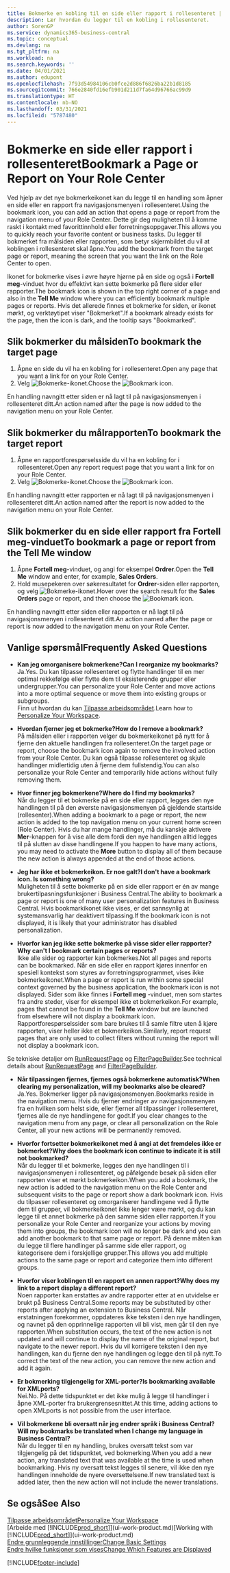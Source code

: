 ```yaml
---
title: Bokmerke en kobling til en side eller rapport i rollesenteret | Microsoft-dokumentasjon
description: Lær hvordan du legger til en kobling i rollesenteret.
author: SorenGP
ms.service: dynamics365-business-central
ms.topic: conceptual
ms.devlang: na
ms.tgt_pltfrm: na
ms.workload: na
ms.search.keywords: ''
ms.date: 04/01/2021
ms.author: edupont
ms.openlocfilehash: 7f93d54984106cb0fce2d886f6826ba22b1d8185
ms.sourcegitcommit: 766e2840fd16efb901d211d7fa64d96766ac99d9
ms.translationtype: HT
ms.contentlocale: nb-NO
ms.lasthandoff: 03/31/2021
ms.locfileid: "5787480"
---
```

# <a name="bookmark-a-page-or-report-on-your-role-center"></a><span data-ttu-id="2cd90-103">Bokmerke en side eller rapport i rollesenteret</span><span class="sxs-lookup"><span data-stu-id="2cd90-103">Bookmark a Page or Report on Your Role Center</span></span>
<span data-ttu-id="2cd90-104">Ved hjelp av det nye bokmerkeikonet kan du legge til en handling som åpner en side eller en rapport fra navigasjonsmenyen i rollesenteret.</span><span class="sxs-lookup"><span data-stu-id="2cd90-104">Using the bookmark icon, you can add an action that opens a page or report from the navigation menu of your Role Center.</span></span> <span data-ttu-id="2cd90-105">Dette gir deg muligheten til å komme raskt i kontakt med favorittinnhold eller forretningsoppgaver.</span><span class="sxs-lookup"><span data-stu-id="2cd90-105">This allows you to quickly reach your favorite content or business tasks.</span></span> <span data-ttu-id="2cd90-106">Du legger til bokmerket fra målsiden eller rapporten, som betyr skjermbildet du vil at koblingen i rollesenteret skal åpne.</span><span class="sxs-lookup"><span data-stu-id="2cd90-106">You add the bookmark from the target page or report, meaning the screen that you want the link on the Role Center to open.</span></span>

<span data-ttu-id="2cd90-107">Ikonet for bokmerke vises i øvre høyre hjørne på en side og også i **Fortell meg**-vinduet hvor du effektivt kan sette bokmerke på flere sider eller rapporter.</span><span class="sxs-lookup"><span data-stu-id="2cd90-107">The bookmark icon is shown in the top right corner of a page and also in the **Tell Me** window where you can efficiently bookmark multiple pages or reports.</span></span> <span data-ttu-id="2cd90-108">Hvis det allerede finnes et bokmerke for siden, er ikonet mørkt, og verktøytipet viser "Bokmerket".</span><span class="sxs-lookup"><span data-stu-id="2cd90-108">If a bookmark already exists for the page, then the icon is dark, and the tooltip says "Bookmarked".</span></span>

## <a name="to-bookmark-the-target-page"></a><span data-ttu-id="2cd90-109">Slik bokmerker du målsiden</span><span class="sxs-lookup"><span data-stu-id="2cd90-109">To bookmark the target page</span></span>
1. <span data-ttu-id="2cd90-110">Åpne en side du vil ha en kobling for i rollesenteret.</span><span class="sxs-lookup"><span data-stu-id="2cd90-110">Open any page that you want a link for on your Role Center.</span></span>
2. <span data-ttu-id="2cd90-111">Velg ![Bokmerke](media/ui_bookmark_icon.png "Bokmerke")-ikonet.</span><span class="sxs-lookup"><span data-stu-id="2cd90-111">Choose the ![Bookmark](media/ui_bookmark_icon.png "Bookmark") icon.</span></span>

<span data-ttu-id="2cd90-112">En handling navngitt etter siden er nå lagt til på navigasjonsmenyen i rollesenteret ditt.</span><span class="sxs-lookup"><span data-stu-id="2cd90-112">An action named after the page is now added to the navigation menu on your Role Center.</span></span>

## <a name="to-bookmark-the-target-report"></a><span data-ttu-id="2cd90-113">Slik bokmerker du målrapporten</span><span class="sxs-lookup"><span data-stu-id="2cd90-113">To bookmark the target report</span></span>
1. <span data-ttu-id="2cd90-114">Åpne en rapportforespørselsside du vil ha en kobling for i rollesenteret.</span><span class="sxs-lookup"><span data-stu-id="2cd90-114">Open any report request page that you want a link for on your Role Center.</span></span>
2. <span data-ttu-id="2cd90-115">Velg ![Bokmerke](media/ui_bookmark_icon.png "Bokmerke")-ikonet.</span><span class="sxs-lookup"><span data-stu-id="2cd90-115">Choose the ![Bookmark](media/ui_bookmark_icon.png "Bookmark") icon.</span></span>

<span data-ttu-id="2cd90-116">En handling navngitt etter rapporten er nå lagt til på navigasjonsmenyen i rollesenteret ditt.</span><span class="sxs-lookup"><span data-stu-id="2cd90-116">An action named after the report is now added to the navigation menu on your Role Center.</span></span>

## <a name="to-bookmark-a-page-or-report-from-the-tell-me-window"></a><span data-ttu-id="2cd90-117">Slik bokmerker du en side eller rapport fra Fortell meg-vinduet</span><span class="sxs-lookup"><span data-stu-id="2cd90-117">To bookmark a page or report from the Tell Me window</span></span>
1. <span data-ttu-id="2cd90-118">Åpne **Fortell meg**-vinduet, og angi for eksempel **Ordrer**.</span><span class="sxs-lookup"><span data-stu-id="2cd90-118">Open the **Tell Me** window and enter, for example, **Sales Orders**.</span></span>
2. <span data-ttu-id="2cd90-119">Hold musepekeren over søkeresultatet for **Ordrer**-siden eller rapporten, og velg ![Bokmerke](media/ui_bookmark_icon.png "Bokmerke")-ikonet.</span><span class="sxs-lookup"><span data-stu-id="2cd90-119">Hover over the search result for the **Sales Orders** page or report, and then choose the ![Bookmark](media/ui_bookmark_icon.png "Bookmark") icon.</span></span>

<span data-ttu-id="2cd90-120">En handling navngitt etter siden eller rapporten er nå lagt til på navigasjonsmenyen i rollesenteret ditt.</span><span class="sxs-lookup"><span data-stu-id="2cd90-120">An action named after the page or report is now added to the navigation menu on your Role Center.</span></span>


## <a name="frequently-asked-questions"></a><span data-ttu-id="2cd90-121">Vanlige spørsmål</span><span class="sxs-lookup"><span data-stu-id="2cd90-121">Frequently Asked Questions</span></span>  

- <span data-ttu-id="2cd90-122">**Kan jeg omorganisere bokmerkene?**</span><span class="sxs-lookup"><span data-stu-id="2cd90-122">**Can I reorganize my bookmarks?**</span></span>  
<span data-ttu-id="2cd90-123">Ja.</span><span class="sxs-lookup"><span data-stu-id="2cd90-123">Yes.</span></span> <span data-ttu-id="2cd90-124">Du kan tilpasse rollesenteret og flytte handlinger til en mer optimal rekkefølge eller flytte dem til eksisterende grupper eller undergrupper.</span><span class="sxs-lookup"><span data-stu-id="2cd90-124">You can personalize your Role Center and move actions into a more optimal sequence or move them into existing groups or subgroups.</span></span>  
<span data-ttu-id="2cd90-125">Finn ut hvordan du kan [Tilpasse arbeidsområdet](ui-personalization-user.md).</span><span class="sxs-lookup"><span data-stu-id="2cd90-125">Learn how to [Personalize Your Workspace](ui-personalization-user.md).</span></span>

- <span data-ttu-id="2cd90-126">**Hvordan fjerner jeg et bokmerke?**</span><span class="sxs-lookup"><span data-stu-id="2cd90-126">**How do I remove a bookmark?**</span></span>  
<span data-ttu-id="2cd90-127">På målsiden eller i rapporten velger du bokmerkeikonet på nytt for å fjerne den aktuelle handlingen fra rollesenteret.</span><span class="sxs-lookup"><span data-stu-id="2cd90-127">On the target page or report, choose the bookmark icon again to remove the involved action from your Role Center.</span></span> <span data-ttu-id="2cd90-128">Du kan også tilpasse rollesenteret og skjule handlinger midlertidig uten å fjerne dem fullstendig.</span><span class="sxs-lookup"><span data-stu-id="2cd90-128">You can also personalize your Role Center and temporarily hide actions without fully removing them.</span></span>

- <span data-ttu-id="2cd90-129">**Hvor finner jeg bokmerkene?**</span><span class="sxs-lookup"><span data-stu-id="2cd90-129">**Where do I find my bookmarks?**</span></span>  
<span data-ttu-id="2cd90-130">Når du legger til et bokmerke på en side eller rapport, legges den nye handlingen til på den øverste navigasjonsmenyen på gjeldende startside (rollesenter).</span><span class="sxs-lookup"><span data-stu-id="2cd90-130">When adding a bookmark to a page or report, the new action is added to the top navigation menu on your current home screen (Role Center).</span></span> <span data-ttu-id="2cd90-131">Hvis du har mange handlinger, må du kanskje aktivere **Mer**-knappen for å vise alle dem fordi den nye handlingen alltid legges til på slutten av disse handlingene.</span><span class="sxs-lookup"><span data-stu-id="2cd90-131">If you happen to have many actions, you may need to activate the **More** button to display all of them because the new action is always appended at the end of those actions.</span></span>
<!-- Should we add a screenshot here? -->

- <span data-ttu-id="2cd90-132">**Jeg har ikke et bokmerkeikon. Er noe galt?**</span><span class="sxs-lookup"><span data-stu-id="2cd90-132">**I don't have a bookmark icon. Is something wrong?**</span></span>  
<span data-ttu-id="2cd90-133">Muligheten til å sette bokmerke på en side eller rapport er én av mange brukertilpasningsfunksjoner i Business Central.</span><span class="sxs-lookup"><span data-stu-id="2cd90-133">The ability to bookmark a page or report is one of many user personalization features in Business Central.</span></span> <span data-ttu-id="2cd90-134">Hvis bookmarkikonet ikke vises, er det sannsynlig at systemansvarlig har deaktivert tilpassing.</span><span class="sxs-lookup"><span data-stu-id="2cd90-134">If the bookmark icon is not displayed, it is likely that your administrator has disabled personalization.</span></span>

- <span data-ttu-id="2cd90-135">**Hvorfor kan jeg ikke sette bokmerke på visse sider eller rapporter?**</span><span class="sxs-lookup"><span data-stu-id="2cd90-135">**Why can't I bookmark certain pages or reports?**</span></span>  
<span data-ttu-id="2cd90-136">Ikke alle sider og rapporter kan bokmerkes.</span><span class="sxs-lookup"><span data-stu-id="2cd90-136">Not all pages and reports can be bookmarked.</span></span> <span data-ttu-id="2cd90-137">Når en side eller en rapport kjøres innenfor en spesiell kontekst som styres av forretningsprogrammet, vises ikke bokmerkeikonet.</span><span class="sxs-lookup"><span data-stu-id="2cd90-137">When a page or report is run within some special context governed by the business application, the bookmark icon is not displayed.</span></span> <span data-ttu-id="2cd90-138">Sider som ikke finnes i **Fortell meg** -vinduet, men som startes fra andre steder, viser for eksempel ikke et bokmerkeikon.</span><span class="sxs-lookup"><span data-stu-id="2cd90-138">For example, pages that cannot be found in the **Tell Me** window but are launched from elsewhere will not display a bookmark icon.</span></span> <span data-ttu-id="2cd90-139">Rapportforespørselssider som bare brukes til å samle filtre uten å kjøre rapporten, viser heller ikke et bokmerkeikon.</span><span class="sxs-lookup"><span data-stu-id="2cd90-139">Similarly, report request pages that are only used to collect filters without running the report will not display a bookmark icon.</span></span>

<span data-ttu-id="2cd90-140">Se tekniske detaljer om [RunRequestPage](/dynamics365/business-central/dev-itpro/developer/methods-auto/report/reportinstance-runrequestpage-method) og [FilterPageBuilder](/dynamics365/business-central/dev-itpro/developer/methods-auto/filterpagebuilder/filterpagebuilder-data-type).</span><span class="sxs-lookup"><span data-stu-id="2cd90-140">See technical details about [RunRequestPage](/dynamics365/business-central/dev-itpro/developer/methods-auto/report/reportinstance-runrequestpage-method) and [FilterPageBuilder](/dynamics365/business-central/dev-itpro/developer/methods-auto/filterpagebuilder/filterpagebuilder-data-type).</span></span>

- <span data-ttu-id="2cd90-141">**Når tilpassingen fjernes, fjernes også bokmerkene automatisk?**</span><span class="sxs-lookup"><span data-stu-id="2cd90-141">**When clearing my personalization, will my bookmarks also be cleared?**</span></span>  
<span data-ttu-id="2cd90-142">Ja.</span><span class="sxs-lookup"><span data-stu-id="2cd90-142">Yes.</span></span> <span data-ttu-id="2cd90-143">Bokmerker ligger på navigasjonsmenyen.</span><span class="sxs-lookup"><span data-stu-id="2cd90-143">Bookmarks reside in the navigation menu.</span></span> <span data-ttu-id="2cd90-144">Hvis du fjerner endringer av navigasjonsmenyen fra en hvilken som helst side, eller fjerner all tilpassinger i rollesenteret, fjernes alle de nye handlingene for godt.</span><span class="sxs-lookup"><span data-stu-id="2cd90-144">If you clear changes to the navigation menu from any page, or clear all personalization on the Role Center, all your new actions will be permanently removed.</span></span>

- <span data-ttu-id="2cd90-145">**Hvorfor fortsetter bokmerkeikonet med å angi at det fremdeles ikke er bokmerket?**</span><span class="sxs-lookup"><span data-stu-id="2cd90-145">**Why does the bookmark icon continue to indicate it is still not bookmarked?**</span></span>  
<span data-ttu-id="2cd90-146">Når du legger til et bokmerke, legges den nye handlingen til i navigasjonsmenyen i rollesenteret, og påfølgende besøk på siden eller rapporten viser et mørkt bokmerkeikon.</span><span class="sxs-lookup"><span data-stu-id="2cd90-146">When you add a bookmark, the new action is added to the navigation menu on the Role Center and subsequent visits to the page or report show a dark bookmark icon.</span></span> <span data-ttu-id="2cd90-147">Hvis du tilpasser rollesenteret og omorganiserer handlingene ved å flytte dem til grupper, vil bokmerkeikonet ikke lenger være mørkt, og du kan legge til et annet bokmerke på den samme siden eller rapporten.</span><span class="sxs-lookup"><span data-stu-id="2cd90-147">If you personalize your Role Center and reorganize your actions by moving them into groups, the bookmark icon will no longer be dark and you can add another bookmark to that same page or report.</span></span> <span data-ttu-id="2cd90-148">På denne måten kan du legge til flere handlinger på samme side eller rapport, og kategorisere dem i forskjellige grupper.</span><span class="sxs-lookup"><span data-stu-id="2cd90-148">This allows you add multiple actions to the same page or report and categorize them into different groups.</span></span>

- <span data-ttu-id="2cd90-149">**Hvorfor viser koblingen til en rapport en annen rapport?**</span><span class="sxs-lookup"><span data-stu-id="2cd90-149">**Why does my link to a report display a different report?**</span></span>  
<span data-ttu-id="2cd90-150">Noen rapporter kan erstattes av andre rapporter etter at en utvidelse er brukt på Business Central.</span><span class="sxs-lookup"><span data-stu-id="2cd90-150">Some reports may be substituted by other reports after applying an extension to Business Central.</span></span> <span data-ttu-id="2cd90-151">Når erstatningen forekommer, oppdateres ikke teksten i den nye handlingen, og navnet på den opprinnelige rapporten vil bli vist, men går til den nye rapporten.</span><span class="sxs-lookup"><span data-stu-id="2cd90-151">When substitution occurs, the text of the new action is not updated and will continue to display the name of the original report, but navigate to the newer report.</span></span> <span data-ttu-id="2cd90-152">Hvis du vil korrigere teksten i den nye handlingen, kan du fjerne den nye handlingen og legge den til på nytt.</span><span class="sxs-lookup"><span data-stu-id="2cd90-152">To correct the text of the new action, you can remove the new action and add it again.</span></span>
<!-- For more information on report substitution, see this link UNAVAILABLE AT THIS TIME -->

- <span data-ttu-id="2cd90-153">**Er bokmerking tilgjengelig for XML-porter?**</span><span class="sxs-lookup"><span data-stu-id="2cd90-153">**Is bookmarking available for XMLports?**</span></span>  
<span data-ttu-id="2cd90-154">Nei.</span><span class="sxs-lookup"><span data-stu-id="2cd90-154">No.</span></span> <span data-ttu-id="2cd90-155">På dette tidspunktet er det ikke mulig å legge til handlinger i åpne XML-porter fra brukergrensesnittet.</span><span class="sxs-lookup"><span data-stu-id="2cd90-155">At this time, adding actions to open XMLports is not possible from the user interface.</span></span>

- <span data-ttu-id="2cd90-156">**Vil bokmerkene bli oversatt når jeg endrer språk i Business Central?**</span><span class="sxs-lookup"><span data-stu-id="2cd90-156">**Will my bookmarks be translated when I change my language in Business Central?**</span></span>  
<span data-ttu-id="2cd90-157">Når du legger til en ny handling, brukes oversatt tekst som var tilgjengelig på det tidspunktet, ved bokmerking.</span><span class="sxs-lookup"><span data-stu-id="2cd90-157">When you add a new action, any translated text that was available at the time is used when bookmarking.</span></span> <span data-ttu-id="2cd90-158">Hvis ny oversatt tekst legges til senere, vil ikke den nye handlingen inneholde de nyere oversettelsene.</span><span class="sxs-lookup"><span data-stu-id="2cd90-158">If new translated text is added later, then the new action will not include the newer translations.</span></span>


## <a name="see-also"></a><span data-ttu-id="2cd90-159">Se også</span><span class="sxs-lookup"><span data-stu-id="2cd90-159">See Also</span></span>
[<span data-ttu-id="2cd90-160">Tilpasse arbeidsområdet</span><span class="sxs-lookup"><span data-stu-id="2cd90-160">Personalize Your Workspace</span></span>](ui-personalization-user.md)  
<span data-ttu-id="2cd90-161">[Arbeide med [!INCLUDE[prod_short](includes/prod_short.md)]](ui-work-product.md)</span><span class="sxs-lookup"><span data-stu-id="2cd90-161">[Working with [!INCLUDE[prod_short](includes/prod_short.md)]](ui-work-product.md)</span></span>  
[<span data-ttu-id="2cd90-162">Endre grunnleggende innstillinger</span><span class="sxs-lookup"><span data-stu-id="2cd90-162">Change Basic Settings</span></span>](ui-change-basic-settings.md)  
[<span data-ttu-id="2cd90-163">Endre hvilke funksjoner som vises</span><span class="sxs-lookup"><span data-stu-id="2cd90-163">Change Which Features are Displayed</span></span>](ui-experiences.md)  


[!INCLUDE[footer-include](includes/footer-banner.md)]
